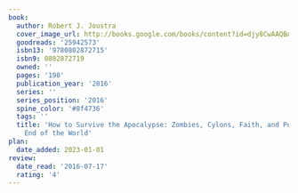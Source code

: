 ```yaml
---
book:
  author: Robert J. Joustra
  cover_image_url: http://books.google.com/books/content?id=djy8CwAAQBAJ&printsec=frontcover&img=1&zoom=1&edge=curl&source=gbs_api
  goodreads: '25942573'
  isbn13: '9780802872715'
  isbn9: 0802872719
  owned: ''
  pages: '198'
  publication_year: '2016'
  series: ''
  series_position: '2016'
  spine_color: '#8f4736'
  tags: ''
  title: 'How to Survive the Apocalypse: Zombies, Cylons, Faith, and Politics at the
    End of the World'
plan:
  date_added: 2023-01-01
review:
  date_read: '2016-07-17'
  rating: '4'
---
```

